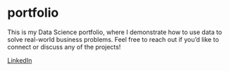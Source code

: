 # portfolio
This is my Data Science portfolio, where I demonstrate how to use data to solve real-world business problems. Feel free to reach out if you’d like to connect or discuss any of the projects!

[LinkedIn]([https://www.linkedin.com/in/seu-link](https://www.linkedin.com/in/william-dumaszak-17072000/))
